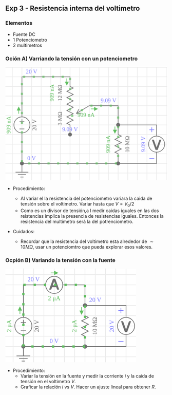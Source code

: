 ## Exp 3 - Resistencia interna del voltimetro

### Elementos

- Fuente DC
- 1 Potenciometro
- 2 multimetros

### Oción A) Varriando la tensión con un potenciometro

![Screenshot_20250324_173429_EveryCircuit](images/3-1.png)

- Procedimiento:
  
  - Al variar el la resistencia del potenciometro variara la caida de tensión sobre el voltimetro. Variar hasta que $V = V_0/2$
  - Como es un divisor de tensión,a l medir caidas iguales en las dos reistencias implica la presencia de resistencias iguales. Entonces la resistencia del multimetro será la del potrenciometro.

- Cuidados:
  
  - Recordar que la resistencia del voltimetro esta alrededor de $\sim 10M\Omega$, usar un potenciomtro que pueda explorar esos valores.

### Ocpión B) Variando la tensión con la fuente

![Screenshot_20250324_173550_EveryCircuit](images/3-2.png)

- Procedimiento:
  - Variar la tensión en la fuente y medir la corriente $i$ y la caida de tensión en el voltimetro $V$.
  - Graficar la relación $i$ vs $V$. Hacer un ajuste lineal para obtener $R$.
